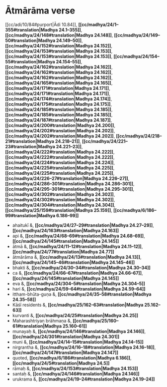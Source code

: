 # Ātmārāma verse

[[cc/adi/10/84#purport|Ādi 10.84]], **[[cc/madhya/24/1–355#translation|Madhya 24.1–355]]**, **[[cc/madhya/24/148#translation|Madhya 24.148]]**, **[[cc/madhya/24/149–50#translation|Madhya 24.149–50]]**, **[[cc/madhya/24/152#translation|Madhya 24.152]]**, **[[cc/madhya/24/153#translation|Madhya 24.153]]**, **[[cc/madhya/24/153#translation|Madhya 24.153]]**, **[[cc/madhya/24/154–55#translation|Madhya 24.154–55]]**, **[[cc/madhya/24/162#translation|Madhya 24.162]]**, **[[cc/madhya/24/162#translation|Madhya 24.162]]**, **[[cc/madhya/24/162#translation|Madhya 24.162]]**, **[[cc/madhya/24/165#translation|Madhya 24.165]]**, **[[cc/madhya/24/171#translation|Madhya 24.171]]**, **[[cc/madhya/24/171#translation|Madhya 24.171]]**, **[[cc/madhya/24/174#translation|Madhya 24.174]]**, **[[cc/madhya/24/175#translation|Madhya 24.175]]**, **[[cc/madhya/24/185#translation|Madhya 24.185]]**, **[[cc/madhya/24/185#translation|Madhya 24.185]]**, **[[cc/madhya/24/187#translation|Madhya 24.187]]**, **[[cc/madhya/24/200#translation|Madhya 24.200]]**, **[[cc/madhya/24/202#translation|Madhya 24.202]]**, **[[cc/madhya/24/202#translation|Madhya 24.202]]**, **[[cc/madhya/24/218–21#translation|Madhya 24.218–21]]**, **[[cc/madhya/24/221–23#translation|Madhya 24.221–23]]**, **[[cc/madhya/24/222#translation|Madhya 24.222]]**, **[[cc/madhya/24/222#translation|Madhya 24.222]]**, **[[cc/madhya/24/224#translation|Madhya 24.224]]**, **[[cc/madhya/24/225#translation|Madhya 24.225]]**, **[[cc/madhya/24/225#translation|Madhya 24.225]]**, **[[cc/madhya/24/226–27#translation|Madhya 24.226–27]]**, **[[cc/madhya/24/286–301#translation|Madhya 24.286–301]]**, **[[cc/madhya/24/295–301#translation|Madhya 24.295–301]]**, **[[cc/madhya/24/302#translation|Madhya 24.302]]**, **[[cc/madhya/24/302#translation|Madhya 24.302]]**, **[[cc/madhya/24/304#translation|Madhya 24.304]]**, **[[cc/madhya/25/159#translation|Madhya 25.159]]**, **[[cc/madhya/6/186–99#translation|Madhya 6.186–99]]**

* ahaitukī &, **[[cc/madhya/24/27–29#translation|Madhya 24.27–29]]**, **[[cc/madhya/24/163#translation|Madhya 24.163]]**
* api &, **[[cc/madhya/24/68–69#translation|Madhya 24.68–69]]**, **[[cc/madhya/24/145#translation|Madhya 24.145]]**
* ātmā &, **[[cc/madhya/24/11–12#translation|Madhya 24.11–12]]**, **[[cc/madhya/24/77#translation|Madhya 24.77]]**
* ātmārāma &, **[[cc/madhya/24/13#translation|Madhya 24.13]]**, **[[cc/madhya/24/145–46#translation|Madhya 24.145–46]]**
* bhakti &, **[[cc/madhya/24/30–34#translation|Madhya 24.30–34]]**
* ca &, **[[cc/madhya/24/66–67#translation|Madhya 24.66–67]]**, **[[cc/madhya/24/145#translation|Madhya 24.145]]**
* eva &, **[[cc/madhya/24/304–5#translation|Madhya 24.304–5]]**
* hari &, **[[cc/madhya/24/59–64#translation|Madhya 24.59–64]]**
* ittham-bhūta-guṇa &, **[[cc/madhya/24/35–58#translation|Madhya 24.35–58]]**
* Kāśī residents &, **[[cc/madhya/25/162–63#translation|Madhya 25.162–63]]**
* kurvanti &, **[[cc/madhya/24/25#translation|Madhya 24.25]]**
* Maharashtriyan brāhmaṇa &, **[[cc/madhya/25/160–61#translation|Madhya 25.160–61]]**
* munayaḥ &, **[[cc/madhya/24/146#translation|Madhya 24.146]]**, **[[cc/madhya/24/301#translation|Madhya 24.301]]**
* muni &, **[[cc/madhya/24/14–15#translation|Madhya 24.14–15]]**
* nirgrantha &, **[[cc/madhya/24/16–18#translation|Madhya 24.16–18]]**, **[[cc/madhya/24/147#translation|Madhya 24.147]]**
* quoted, **[[cc/madhya/6/186#translation|Madhya 6.186]]**, **[[cc/madhya/24/5#translation|Madhya 24.5]]**
* rāmaḥ &, **[[cc/madhya/24/153#translation|Madhya 24.153]]**
* santaḥ &, **[[cc/madhya/24/146#translation|Madhya 24.146]]**
* urukrama &, **[[cc/madhya/24/19–24#translation|Madhya 24.19–24]]**
